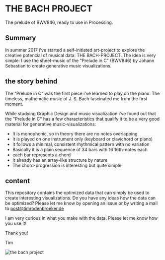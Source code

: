 # THE BACH PROJECT
The prelude of BWV846, ready to use in Processing.

## Summary ##

In summer 2017 i've started a self-initiated art-project to explore the creative potencial of musical data: THE BACH-PROJECT. The idea is very simple: I use the sheet-music of the "Prelude in C" (BWV846) by Johann Sebastian to create generative music visualizations.

## the story behind ##

The "Prelude in C" was the first piece i've learned to play on the piano. The timeless, mathematic music of J. S. Bach fascinated me from the first moment.

While studying Graphic Design and music visualization i've found out that the "Prelude in C" has a few characteristics that qualify it to be a very good material for generative music-visualizations:

+ It is monophonic, so in theory there are no notes overlapping
+ It is played on one instrument only (keyboard or clavichord or piano)
+ It follows a minimal, consistent rhythmical pattern with no variation
+ Basically it is a plain sequence of 34 bars with 16 16th-notes each
+ each bar represents a chord
+ It already has an array-like structure by nature
+ The chord-progression is interesting but quite simple

## content ##

This repository contains the optimized data that can simply be used to create interesting visualizations. Do you have any ideas how the data can be optimized? Please let me know by opening an issue or by writing a mail to post@timrodenbroeker.de

I am very curious in what you make with the data. Please let me know how you use it!

Thank you!

Tim


![the bach project](floppy.jpg "the bach project")
